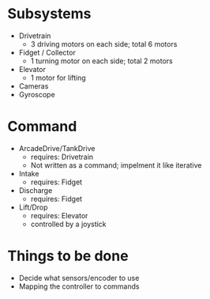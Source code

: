 # Subsystems

* Drivetrain
  * 3 driving motors on each side; total 6 motors
* Fidget / Collector
  * 1 turning motor on each side; total 2 motors
* Elevator
  * 1 motor for lifting
* Cameras
* Gyroscope

# Command

* ArcadeDrive/TankDrive
  * requires: Drivetrain
  * Not written as a command; impelment it like iterative
* Intake
  * requires: Fidget
* Discharge 
  * requires: Fidget
* Lift/Drop 
  * requires: Elevator
  * controlled by a joystick

# Things to be done

* Decide what sensors/encoder to use
* Mapping the controller to commands